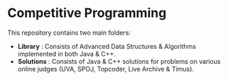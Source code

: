 # Competitive Programming

This repository contains two main folders:
-   **Library** : Consists of Advanced Data Structures & Algorithms implemented in both Java & C++.
-   **Solutions** : Consists of Java & C++ solutions for problems on various online judges (UVA, SPOJ, Topcoder, Live Archive & Timus).
